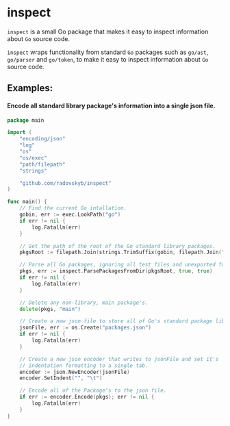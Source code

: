 # inspect
`inspect` is a small Go package that makes it easy to inspect information about `Go` source code.

`inspect` wraps functionality from standard `Go` packages such as `go/ast`, `go/parser` and `go/token`, to make it easy to inspect information about `Go` source code.

## Examples: 

#### Encode all standard library package's information into a single json file.

```go
package main

import (
	"encoding/json"
	"log"
	"os"
	"os/exec"
	"path/filepath"
	"strings"

	"github.com/radovskyb/inspect"
)

func main() {
	// Find the current Go intallation.
	gobin, err := exec.LookPath("go")
	if err != nil {
		log.Fatalln(err)
	}

	// Get the path of the root of the Go standard library packages.
	pkgsRoot := filepath.Join(strings.TrimSuffix(gobin, filepath.Join("bin", "go")), "src")

	// Parse all Go packages, ignoring all test files and unexported functions.
	pkgs, err := inspect.ParsePackagesFromDir(pkgsRoot, true, true)
	if err != nil {
		log.Fatalln(err)
	}

	// Delete any non-library, main package's.
	delete(pkgs, "main")

	// Create a new json file to store all of Go's standard package library info.
	jsonFile, err := os.Create("packages.json")
	if err != nil {
		log.Fatalln(err)
	}

	// Create a new json encoder that writes to jsonFile and set it's
	// indentation formatting to a single tab.
	encoder := json.NewEncoder(jsonFile)
	encoder.SetIndent("", "\t")

	// Encode all of the Package's to the json file.
	if err := encoder.Encode(pkgs); err != nil {
		log.Fatalln(err)
	}
}
```
